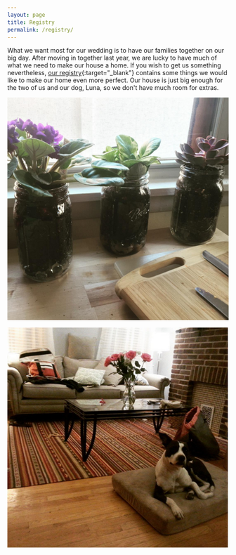 ```yaml
---
layout: page
title: Registry
permalink: /registry/
---
```

What we want most for our wedding is to have our families together on our big day. After moving in together last year, we are lucky to have much of what we need to make our house a home. If you wish to get us something nevertheless, [our registry](https://www.zola.com/registry/king/){:target="_blank"} contains some things we would like to make our home even more perfect. Our house is just big enough for the two of us and our dog, Luna, so we don't have much room for extras. 


![Indoor plants](/img/flowers.png "Indoor plants")

![Living room](/img/living.png "Living room")